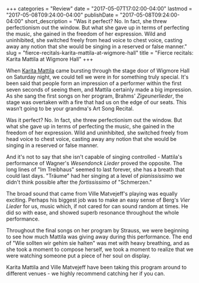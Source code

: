 +++
categories = "Review"
date = "2017-05-07T17:02:00-04:00"
lastmod = "2017-05-08T09:24:00-04:00"
publishDate = "2017-05-08T09:24:00-04:00"
short_description = "Was it perfect? No. In fact, she threw perfectionism out the window. But what she gave up in terms of perfecting the music, she gained in the freedom of her expression. Wild and uninhibited, she switched freely from head voice to chest voice, casting away any notion that she would be singing in a reserved or false manner."
slug = "fierce-recitals-karita-mattila-at-wigmore-hall"
title = "Fierce recitals: Karita Mattila at Wigmore Hall"
+++

When [Karita Mattila](/scene/people/karita-mattila/) came bursting through the stage door of Wigmore Hall on Saturday night, we could tell we were in for something truly special. It's been said that people form an impression of a performer within the first seven seconds of seeing them, and Mattila certainly made a big impression. As she sang the first songs on her program, Brahms' *Zigeunerlieder*, the stage was overtaken with a fire that had us on the edge of our seats. This wasn’t going to be your grandma's Art Song Recital.

Was it perfect? No. In fact, she threw perfectionism out the window. But what she gave up in terms of perfecting the music, she gained in the freedom of her expression. Wild and uninhibited, she switched freely from head voice to chest voice, casting away any notion that she would be singing in a reserved or false manner.

And it's not to say that she isn't capable of singing controlled - Mattila's performance of Wagner's *Wesendonck Lieder* proved the opposite. The long lines of "Im Treibhaus" seemed to last forever, she has a breath that could last days. "Träume" had her singing at a level of *pianississimo* we didn't think possible after the *fortississimo* of "Schmerzen." 

The broad sound that came from Ville Matvejeff's playing was equally exciting. Perhaps his biggest job was to make an easy sense of Berg's *Vier Lieder* for us, music which, if not cared for can sound random at times. He did so with ease, and showed superb resonance throughout the whole performance.

Throughout the final songs on her program by Strauss, we were beginning to see how much Mattila was giving away during this performance. The end of "Wie sollten wir gehim sie halten" was met with heavy breathing, and as she took a moment to compose herself, we took a moment to realize that we were watching someone put a piece of her soul on display.

Karita Mattila and Ville Matvejeff have been taking this program around to different venues - we highly recommend catching her if you can. 

